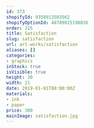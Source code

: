 ```yaml
---
id: 373
shopifyId: 9358913503562
shopifyOptionId: 48789815198026
order: 215
title: Satisfaction
slug: satisfaction
url: art-works/satisfaction
aliases: []
categories:
- graphics
inStock: true
isVisible: true
height: 30
width: 21
date: 2019-01-01T00:00:00Z
materials:
- ink
- paper
price: 300
mainImage: satisfaction.jpg
---
```

